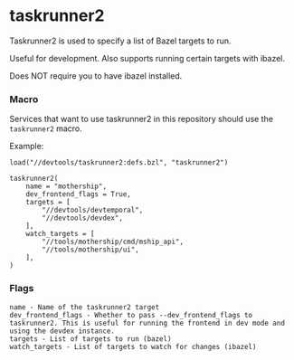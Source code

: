 # taskrunner2
Taskrunner2 is used to specify a list of Bazel targets to run.

Useful for development. Also supports running certain targets with ibazel.

Does NOT require you to have ibazel installed.

### Macro
Services that want to use taskrunner2 in this repository should use the `taskrunner2` macro.

Example:

```
load("//devtools/taskrunner2:defs.bzl", "taskrunner2")

taskrunner2(
    name = "mothership",
    dev_frontend_flags = True,
    targets = [
        "//devtools/devtemporal",
        "//devtools/devdex",
    ],
    watch_targets = [
        "//tools/mothership/cmd/mship_api",
        "//tools/mothership/ui",
    ],
)
```

### Flags
```
name - Name of the taskrunner2 target
dev_frontend_flags - Whether to pass --dev_frontend_flags to taskrunner2. This is useful for running the frontend in dev mode and using the devdex instance.
targets - List of targets to run (bazel)
watch_targets - List of targets to watch for changes (ibazel)
```
